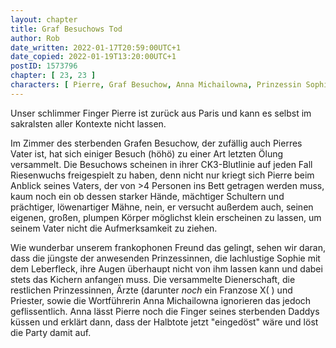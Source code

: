 ```yaml
---
layout: chapter
title: Graf Besuchows Tod
author: Rob
date_written: 2022-01-17T20:59:00UTC+1
date_copied: 2022-01-19T13:20:00UTC+1
postID: 1573796
chapter: [ 23, 23 ]
characters: [ Pierre, Graf Besuchow, Anna Michailowna, Prinzessin Sophie  ]
---
```

Unser schlimmer Finger Pierre ist zurück aus Paris und kann es selbst im sakralsten aller Kontexte nicht lassen.

Im Zimmer des sterbenden Grafen Besuchow, der zufällig auch Pierres Vater ist, hat sich einiger Besuch (höhö) zu einer Art letzten Ölung versammelt. Die Besuchows scheinen in ihrer CK3-Blutlinie auf jeden Fall Riesenwuchs freigespielt zu haben, denn nicht nur kriegt sich Pierre beim Anblick seines Vaters, der von >4 Personen ins Bett getragen werden muss, kaum noch ein ob dessen starker Hände, mächtiger Schultern und prächtiger, löwenartiger Mähne, nein, er versucht außerdem auch, seinen eigenen, großen, plumpen Körper möglichst klein erscheinen zu lassen, um seinem Vater nicht die Aufmerksamkeit zu ziehen.

Wie wunderbar unserem frankophonen Freund das gelingt, sehen wir daran, dass die jüngste der anwesenden Prinzessinnen, die lachlustige Sophie mit dem Leberfleck, ihre Augen überhaupt nicht von ihm lassen kann und dabei stets das Kichern anfangen muss. Die versammelte Dienerschaft, die restlichen Prinzessinnen, Ärzte (darunter *noch* ein Franzose X( ) und Priester, sowie die Wortführerin Anna Michailowna ignorieren das jedoch geflissentlich. Anna lässt Pierre noch die Finger seines sterbenden Daddys küssen und erklärt dann, dass der Halbtote jetzt "eingedöst" wäre und löst die Party damit auf. 